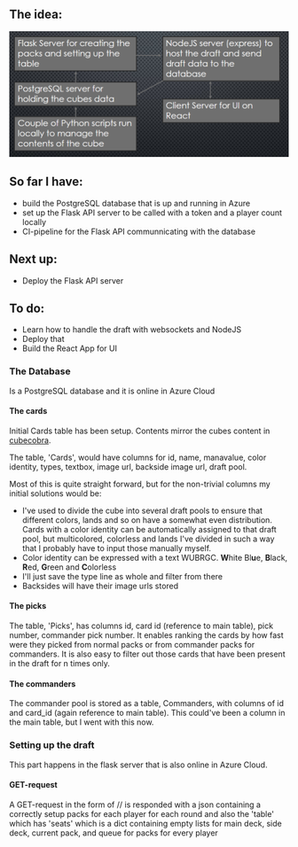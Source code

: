 ## The idea:

![](https://github.com/EeroAnt/CubeDraftSimulator/blob/main/Documentation/Architecture.PNG)

## So far I have:

 - build the PostgreSQL database that is up and running in Azure
 - set up the Flask API server to be called with a token and a player count locally
 - CI-pipeline for the Flask API communnicating with the database

## Next up:

 - Deploy the Flask API server

## To do:

 - Learn how to handle the draft with websockets and NodeJS
 - Deploy that
 - Build the React App for UI

### The Database
Is a PostgreSQL database and it is online in Azure Cloud

#### The cards
Initial Cards table has been setup. Contents mirror the cubes content in [cubecobra](https://cubecobra.com/cube/overview/58otz).

The table, 'Cards', would have columns for id, name, manavalue, color identity, types, textbox, image url, backside image url, draft pool.

Most of this is quite straight forward, but for the non-trivial columns my initial solutions would be:
 - I've used to divide the cube into several draft pools to ensure that different colors, lands and so on have a somewhat even distribution. Cards with a color identity can be automatically assigned to that draft pool, but multicolored, colorless and lands I've divided in such a way that I probably have to input those manually myself.
 - Color identity can be expressed with a text WUBRGC. **W**hite Bl**u**e, **B**lack, **R**ed, **G**reen and **C**olorless
 - I'll just save the type line as whole and filter from there
 - Backsides will have their image urls stored

#### The picks
The table, 'Picks', has columns id, card id (reference to main table), pick number, commander pick number. It enables ranking the cards by how fast were they picked from normal packs or from commander packs for commanders. It is also easy to filter out those cards that have been present in the draft for n times only.

#### The commanders
The commander pool is stored as a table, Commanders, with columns of id and card_id (again reference to main table). This could've been a column in the main table, but I went with this now.

### Setting up the draft
This part happens in the flask server that is also online in Azure Cloud.

#### GET-request
A GET-request in the form of <BASE URL>/<Player count>/<token> is responded with a json containing a correctly setup packs for each player for each round and also the 'table' which has 'seats' which is a dict containing empty lists for main deck, side deck, current pack, and queue for packs for every player 